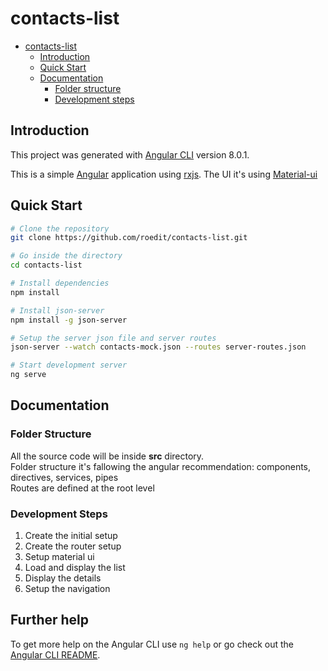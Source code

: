 # contacts-list

- [contacts-list](#contacts-list)
  - [Introduction](#introduction)
  - [Quick Start](#quick-start)
  - [Documentation](#documentation)
    - [Folder structure](#folder-structure)
    - [Development steps](#development-steps)

## Introduction

This project was generated with [Angular CLI](https://github.com/angular/angular-cli) version 8.0.1.

This is a simple [Angular](https://angular.io/) application using [rxjs](https://www.learnrxjs.io/). 
The UI it's using [Material-ui](https://material.angular.io/)

## Quick Start

```bash
# Clone the repository
git clone https://github.com/roedit/contacts-list.git

# Go inside the directory
cd contacts-list

# Install dependencies
npm install

# Install json-server
npm install -g json-server

# Setup the server json file and server routes
json-server --watch contacts-mock.json --routes server-routes.json

# Start development server
ng serve

```

## Documentation

### Folder Structure

All the source code will be inside **src** directory. <br/>
Folder structure it's fallowing the angular recommendation: components, directives, services, pipes <br/>
Routes are defined at the root level <br/>

### Development Steps
<ol>
    <li>Create the initial setup</li>
    <li>Create the router setup</li>
    <li>Setup material ui</li>
    <li>Load and display the list</li>
    <li>Display the details</li>
    <li>Setup the navigation</li>
</ol>

## Further help

To get more help on the Angular CLI use `ng help` or go check out the [Angular CLI README](https://github.com/angular/angular-cli/blob/master/README.md).
